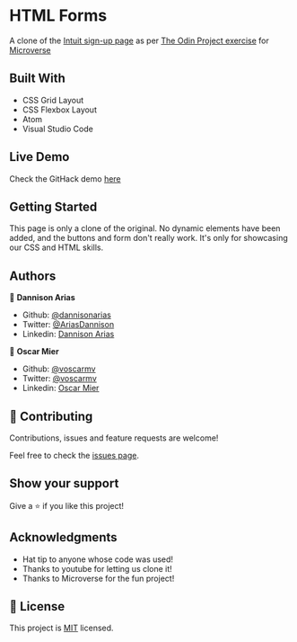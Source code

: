 # HTML Forms

A clone of the [Intuit sign-up page](https://wwws.mint.com/login.event?task=S) as per [The Odin Project exercise](https://www.theodinproject.com/courses/html5-and-css3/lessons/html-forms) for [Microverse](https://microverse.org)

## Built With

- CSS Grid Layout
- CSS Flexbox Layout
- Atom
- Visual Studio Code

## Live Demo

Check the GitHack demo [here](https://rawcdn.githack.com/voscarmv/HTML_Forms/ebadfc1d575543022a52ee224c06f9fb6766b79b/index.html)

## Getting Started

This page is only a clone of the original. No dynamic elements have been added, and the buttons and form don't really work. It's only for showcasing our CSS and HTML skills.

## Authors

👤 **Dannison Arias**

- Github: [@dannisonarias](https://github.com/dannisonarias)
- Twitter: [@AriasDannison](https://twitter.com/AriasDannison)
- Linkedin: [Dannison Arias](https://www.linkedin.com/in/dannison-arias-777919190/)

👤 **Oscar Mier**

- Github: [@voscarmv](https://github.com/voscarmv)
- Twitter: [@voscarmv](https://twitter.com/voscarmv)
- Linkedin: [Oscar Mier](https://www.linkedin.com/in/oscar-mier-072984196/)

## 🤝 Contributing

Contributions, issues and feature requests are welcome!

Feel free to check the [issues page](./issues).

## Show your support

Give a ⭐️ if you like this project!

## Acknowledgments

- Hat tip to anyone whose code was used!
- Thanks to youtube for letting us clone it!
- Thanks to Microverse for the fun project!

## 📝 License

This project is [MIT](https://opensource.org/licenses/MIT) licensed.
